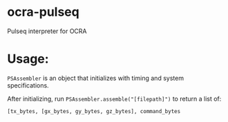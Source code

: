 # ocra-pulseq
Pulseq interpreter for OCRA

# Usage:
`PSAssembler` is an object that initializes with timing and system specifications.

After initializing, run `PSAssembler.assemble("[filepath]")` to return a list of:

`[tx_bytes, [gx_bytes, gy_bytes, gz_bytes], command_bytes`
